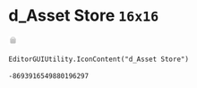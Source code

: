 # d_Asset Store `16x16`
<img src="/img/d_Asset%20Store.png" width=16 height=16>

``` CSharp
EditorGUIUtility.IconContent("d_Asset Store")
```
```
-8693916549880196297
```
